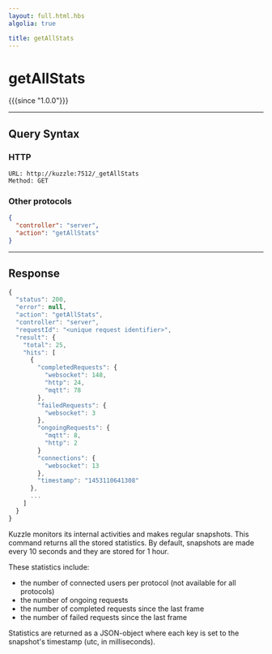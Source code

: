 ```yaml
---
layout: full.html.hbs
algolia: true

title: getAllStats
---
```


# getAllStats

{{{since "1.0.0"}}}


---

## Query Syntax

### HTTP

```http
URL: http://kuzzle:7512/_getAllStats
Method: GET
```

### Other protocols


```json
{
  "controller": "server",
  "action": "getAllStats"
}
```

---

## Response

```javascript
{
  "status": 200,                     
  "error": null,                     
  "action": "getAllStats",
  "controller": "server",
  "requestId": "<unique request identifier>",
  "result": {
    "total": 25,
    "hits": [
      {
        "completedRequests": {
          "websocket": 148,
          "http": 24,
          "mqtt": 78
        },
        "failedRequests": {
          "websocket": 3
        },
        "ongoingRequests": {
          "mqtt": 8,
          "http": 2
        }
        "connections": {
          "websocket": 13
        },
        "timestamp": "1453110641308"
      },
      ...
    ]
  }
}
```

Kuzzle monitors its internal activities and makes regular snapshots. This command returns all the stored statistics.
By default, snapshots are made every 10 seconds and they are stored for 1 hour.

These statistics include:

* the number of connected users per protocol (not available for all protocols)
* the number of ongoing requests
* the number of completed requests since the last frame
* the number of failed requests since the last frame

Statistics are returned as a JSON-object where each key is set to the snapshot's timestamp (utc, in milliseconds).
